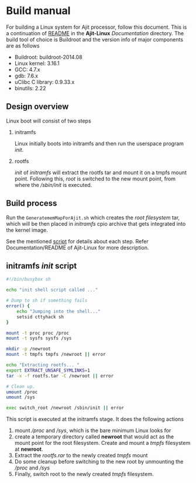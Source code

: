 Build manual
============

For building a Linux system for Ajit processor, follow this document. This is a continuation of [README](assets/README) in the **Ajit-Linux** *Documentation* directory. The build tool of choice is Buildroot and the version info of major components are as follows

- Buildroot: buildroot-2014.08
- Linux kernel: 3.16.1
- GCC: 4.7.x
- gdb: 7.6.x
- uClibc C library: 0.9.33.x
- binutils: 2.22

Design overview
---------------

Linux boot will consist of two steps

1. initramfs
   
   Linux initially boots into initramfs and then run the userspace program *init*.

2. rootfs
   
   *init* of *initramfs* will extract the rootfs tar and mount it on a tmpfs mount point. Following this, *root* is switched to the new mount point, from where the */sbin/init* is executed.

Build process
-------------

Run the `GeneratememMapForAjit.sh` which creates the *root filesystem* tar, which will be then placed in *initramfs* cpio archive that gets integrated into the kernel image.

See the mentioned [script](assets/GeneratememMapForAjit.sh) for details about each step. Refer Documentation/README of Ajit-Linux for more description.

initramfs *init* script
-----------------------

```bash
#!/bin/busybox sh

echo "init shell script called ..."

# Dump to sh if something fails
error() {
	echo "Jumping into the shell..."
	setsid cttyhack sh
}

mount -t proc proc /proc
mount -t sysfs sysfs /sys

mkdir -p /newroot
mount -t tmpfs tmpfs /newroot || error

echo "Extracting rootfs... "
export EXTRACT_UNSAFE_SYMLINKS=1
tar -x -f rootfs.tar -C /newroot || error

# Clean up.
umount /proc
umount /sys

exec switch_root /newroot /sbin/init || error
```

This script is executed at the initramfs stage. It does the following actions

1. mount */proc* and */sys*, which is the bare minimum Linux looks for
2. create a temporary directory called **newroot** that would act as the mount point for the root filesystem. Create and mount a *tmpfs* filesystem at **newroot**.
3. Extract the *rootfs.rar* to the newly created *tmpfs* mount
4. Do some cleanup before switching to the new root by unmounting the */proc* and */sys*
5. Finally, switch root to the newly created *tmpfs* filesystem.